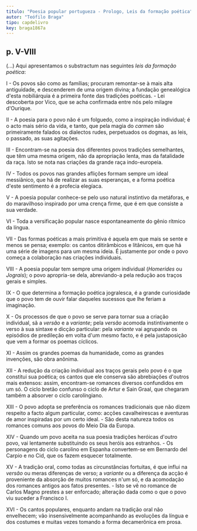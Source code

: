 ```yaml
---
titulo: "Poesia popular portugueza - Prologo, Leis da formação poética"
autor: "Teófilo Braga"
tipo: capdelivro
key: braga1867a
---
```


## p. V-VIII

(...) Aqui apresentamos o substractum nas seguintes *leis da formação poética*:

I - Os povos são como as famílias; procuram remontar-se à mais alta antiguidade, e descenderem de uma origem divina; a fundação genealógica d'esta nobiliárquia é a primeira fonte das tradições poéticas. - Lei descoberta por Vico, que se acha confirmada entre nós pelo milagre d'Ourique.

II - A poesia para o povo não é um folguedo, como a inspiração individual; é o acto mais sério da vida, e tanto, que pela magia do *carmen* são primeiramente falados os dialectos rudes, perpetuados os dogmas, as leis, o passado, as suas agitações.

III - Encontram-se na poesia dos diferentes povos tradições semelhantes, que têm uma mesma origem, não da apropriação lenta, mas da fatalidade da raça. Isto se nota nas criações da grande raça indo-europeia.

IV - Todos os povos nas grandes aflições formam sempre um ideal messiânico, que há de realizar as suas esperanças, e a forma poética d'este sentimento é a profecia elegíaca.

V - A poesia popular conhece-se pelo uso natural instintivo da metáforas, e do maravilhoso inspirado por uma crença firme, que é em que consiste a sua verdade.

VI - Toda a versificação popular nasce espontaneamente do gênio rítmico da língua.

VII - Das formas poéticas a mais primitiva é aquela em que mais se sente e menos se pensa; exemplo: os cantos ditirâmbicos e litânicos, em que há uma série de imagens para um mesma ideia. É justamente por onde o povo começa a colaboração nas criações individuais.

VIII - A poesia popular tem sempre uma origem individual (*Homerides* ou *Jograis*); o povo apropria-se dela, abreviando-a pela redução aos traços gerais e simples.

IX - O que determina a formação poética jogralesca, é a grande curiosidade que o povo tem de ouvir falar daqueles sucessos que lhe feriam a imaginação.

X - Os processos de que o povo se serve para tornar sua a criação individual, sã a *versão*  e a *variante*; pela *versão* acomoda instintivamente o verso à sua sintaxe e dicção particular: pela *variante* vai agrupando os episódios de predileção em volta d'um mesmo facto, e é pela justaposição que vem a formar os poemas cíclicos.

XI - Assim os grandes poemas da humanidade, como as grandes invenções, são obra anônima.

XII - A redução da criação individual aos traços gerais pelo povo é o que constitui sua poética; os cantos que ele conserva são abrebiações d'outros mais extensos: assim, encontram-se romances diversos confundidos em um só. O ciclo bretão confunso o ciclo de Artur e Sain Graal, que chegaram também a absorver o ciclo carolíngiano.

XIII - O povo adopta se preferência os romances tradicionais que não dizem respeito a facto algum particular, como: acções cavalheirescas e aventuras de amor inspiradas por um certo ideal. - São desta  natureza todos os romances comuns aos povos do Meio Dia da Europa.

XIV - Quando um povo aceita na sua poesia tradições heróicas d'outro povo, vai lentamente substituindo os seus heróis aos estranhos. - Os personagens do ciclo carolino em Espanha convertem-se em Bernardo del Carpio e no Cid, que os fazem esquecer totalmente.

XV - A tradição oral, como todas as circunstâncias fortuitas, é que influi na *versão* ou meras diferenças de verso; a *variante* ou a diferença da acção é proveniente da absorção de muitos romances n'um só, e da acomodação dos romances antigos aos fatos presentes. - Isto se vê no romance de Carlos Magno prestes a ser enforcado; alteração dada como o que o povo viu suceder a Francisco I.

XVI - Os cantos populares, enquanto andam na tradição oral não envelhecem; vão insensivelmente acompanhando as evoluções da língua e dos costumes e muitas vezes tomando a forma decamerônica em prosa.

